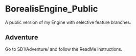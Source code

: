 # BorealisEngine_Public
A public version of my Engine with selective feature branches.

Adventure
---------

Go to SD1/Adventure/ and follow the ReadMe instructions.